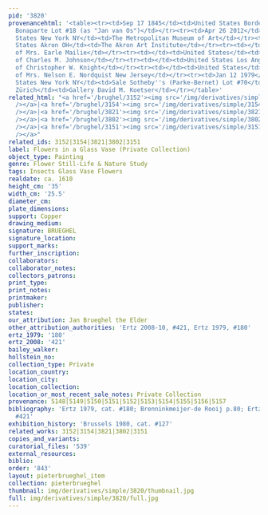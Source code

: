 ```yaml
---
pid: '3820'
provenancehtml: '<table><tr><td>Sep 17 1845</td><td>United States Bordentown NJ</td><td>Joseph
  Bonaparte Lot #18 (as "Jan van Os")</td></tr><tr><td>Apr 26 2012</td><td></td><td>Sale</td></tr><tr><td></td><td>United
  States New York NY</td><td>The Metropolitan Museum of Art</td></tr><tr><td></td><td>United
  States Akron OH</td><td>The Akron Art Institute</td></tr><tr><td></td><td></td><td>Collection
  of Mrs. Earle Mailie</td></tr><tr><td></td><td>United States</td><td>Collection
  of Charles M. Johnson</td></tr><tr><td></td><td>United States Los Angeles CA</td><td>Collection
  of Christopher W. Knight</td></tr><tr><td></td><td>United States</td><td>Collection
  of Mrs. Nelson E. Nordquist New Jersey</td></tr><tr><td>Jan 12 1979</td><td>United
  States New York NY</td><td>Sale Sotheby''s (Parke-Bernet) Lot #70</td></tr><tr><td>1979</td><td>Switzerland
  Zürich</td><td>Gallery David M. Koetser</td></tr></table>'
related_html: "<a href='/brughel/3152'><img src='/img/derivatives/simple/3152/thumbnail.jpg'
  /></a>|<a href='/brughel/3154'><img src='/img/derivatives/simple/3154/thumbnail.jpg'
  /></a>|<a href='/brughel/3821'><img src='/img/derivatives/simple/3821/thumbnail.jpg'
  /></a>|<a href='/brughel/3802'><img src='/img/derivatives/simple/3802/thumbnail.jpg'
  /></a>|<a href='/brughel/3151'><img src='/img/derivatives/simple/3151/thumbnail.jpg'
  /></a>"
related_ids: 3152|3154|3821|3802|3151
label: Flowers in a Glass Vase (Private Collection)
object_type: Painting
genre: Flower Still-Life & Nature Study
tags: Insects Glass Vase Flowers
realdate: ca. 1610
height_cm: '35'
width_cm: '25.5'
diameter_cm:
plate_dimensions:
support: Copper
drawing_medium:
signature: BRUEGHEL
signature_location:
support_marks:
further_inscription:
collaborators:
collaborator_notes:
collectors_patrons:
print_type:
print_notes:
printmaker:
publisher:
states:
our_attribution: Jan Brueghel the Elder
other_attribution_authorities: 'Ertz 2008-10, #421, Ertz 1979, #180'
ertz_1979: '180'
ertz_2008: '421'
bailey_walker:
hollstein_no:
collection_type: Private
location_country:
location_city:
location_collection:
location_or_most_recent_sale_notes: Private Collection
provenance: 5148|5149|5150|5151|5152|5153|5154|5155|5156|5157
bibliography: 'Ertz 1979, cat. #180; Brenninkmeijer-de Rooij p.80; Ertz 2008-10, cat.
  #421'
exhibition_history: 'Brussels 1980, cat. #127'
related_works: 3152|3154|3821|3802|3151
copies_and_variants:
curatorial_files: '539'
external_resources:
biblio:
order: '843'
layout: pieterbrueghel_item
collection: pieterbrueghel
thumbnail: img/derivatives/simple/3820/thumbnail.jpg
full: img/derivatives/simple/3820/full.jpg
---
```


